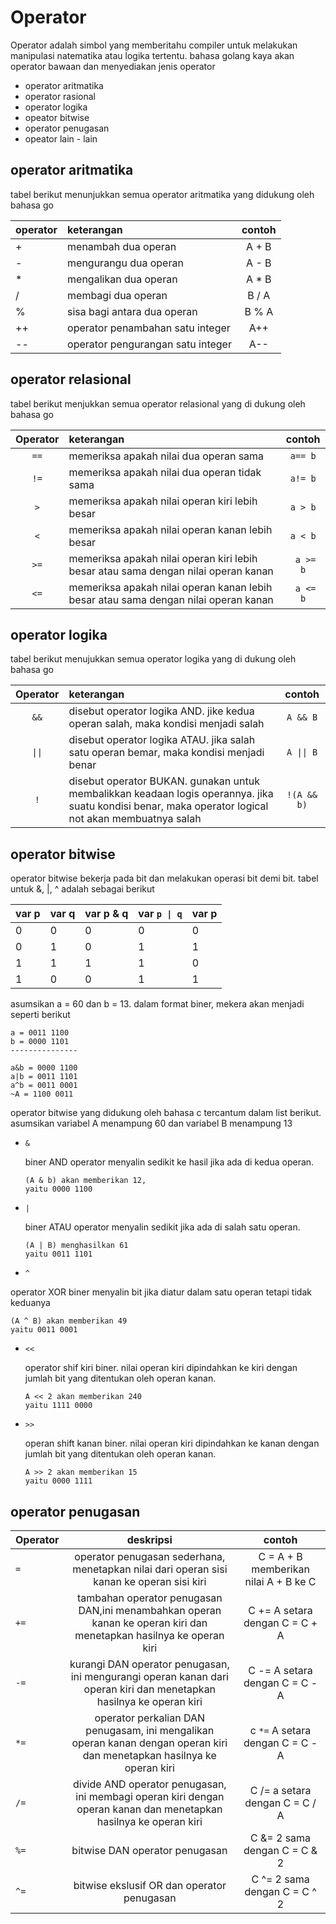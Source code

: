 # Operator

Operator adalah simbol yang memberitahu compiler untuk melakukan manipulasi natematika atau logika tertentu. bahasa golang kaya akan operator bawaan dan menyediakan jenis operator

- operator aritmatika
- operator rasional
- operator logika
- opeator bitwise
- operator penugasan
- opeator lain - lain

## operator aritmatika

tabel berikut menunjukkan semua operator aritmatika yang didukung oleh bahasa go

| operator | keterangan | contoh |
| :--- | :--- | :---: |
| + | menambah dua operan | A + B |
| - | mengurangu dua operan | A - B |
| * | mengalikan dua operan | A * B |
| / | membagi dua operan | B / A |
| % | sisa bagi antara dua operan | B % A |
| ++ | operator penambahan satu integer | A++ |
| -- | operator pengurangan satu integer | A-- |

## operator relasional

tabel berikut menjukkan semua operator relasional yang di dukung oleh bahasa go

| Operator | keterangan | contoh |
| :---: | :--- | :---: |
| `==` | memeriksa apakah nilai dua operan sama | `a== b` |
| `!=` | memeriksa apakah nilai dua operan tidak sama | `a!= b` |
| `>` | memeriksa apakah nilai operan kiri lebih besar| `a > b` |
| `<` | memeriksa apakah nilai operan kanan lebih besar| `a < b` |
| `>=` | memeriksa apakah nilai operan kiri lebih besar atau sama dengan nilai operan kanan | ` a >= b` |
| `<=` | memeriksa apakah nilai operan kanan lebih besar atau sama dengan nilai operan kanan | ` a <= b` |

## operator logika

tabel berikut menujukkan semua operator logika yang di dukung oleh bahasa go

| Operator | keterangan | contoh |
| :---: | :--- | :---: |
| `&&` | disebut operator logika AND. jike kedua operan salah, maka kondisi menjadi salah | `A && B` |
| `\|\|` | disebut operator logika ATAU. jika salah satu operan bemar, maka kondisi menjadi benar | `A \|\| B` |
| `!` | disebut operator BUKAN. gunakan untuk membalikkan keadaan logis operannya. jika suatu kondisi benar, maka operator logical not akan membuatnya salah | `!(A && b)` |

## operator bitwise

operator bitwise bekerja pada bit dan melakukan operasi bit demi bit. tabel untuk &, |, ^ adalah sebagai berikut

| var p | var q | var p & q | var `p \| q` | var p |
| :--- | :--- | :--- | :--- | :--- |
| 0 | 0 | 0 | 0 | 0 |
| 0 | 1 | 0 | 1 | 1 |
| 1 | 1 | 1 | 1 | 0 |
| 1 | 0 | 0 | 1 | 1 |

asumsikan a = 60 dan b = 13. dalam format biner, mekera akan menjadi seperti berikut

```
a = 0011 1100
b = 0000 1101
---------------

a&b = 0000 1100
a|b = 0011 1101
a^b = 0011 0001
~A = 1100 0011
```

operator bitwise yang didukung oleh bahasa c tercantum dalam list berikut. asumsikan variabel A menampung 60 dan variabel B menampung 13

- `&`

  biner AND operator menyalin sedikit ke hasil jika ada di kedua operan.

  ```
  (A & b) akan memberikan 12,
  yaitu 0000 1100
  ```

- `|`

  biner ATAU operator menyalin sedikit jika ada di salah satu operan.

  ```
  (A | B) menghasilkan 61
  yaitu 0011 1101
  ```

- `^`

operator XOR biner menyalin bit jika diatur dalam satu operan tetapi tidak keduanya

```
(A ^ B) akan memberikan 49
yaitu 0011 0001
```

- `<<`

  operator shif kiri biner. nilai operan kiri dipindahkan ke kiri dengan jumlah bit yang ditentukan oleh operan kanan.

  ```
  A << 2 akan memberikan 240
  yaitu 1111 0000
  ```

- `>>`

  operan shift kanan biner. nilai operan kiri dipindahkan ke kanan dengan jumlah bit yang ditentukan oleh operan kanan.

  ```
  A >> 2 akan memberikan 15
  yaitu 0000 1111
  ```

## operator penugasan

| Operator | deskripsi | contoh |
| :--- | :---: | :---: |
| `=` | operator penugasan sederhana, menetapkan nilai dari operan sisi kanan ke operan sisi kiri | C = A + B memberikan nilai A + B ke C |
| `+=` | tambahan operator penugasan DAN,ini menambahkan operan kanan ke operan kiri dan menetapkan hasilnya ke operan kiri | C += A setara dengan C = C + A |
| `-=` | kurangi DAN operator penugasan, ini mengurangi operan kanan dari operan kiri dan menetapkan hasilnya ke operan kiri | C -= A setara dengan C = C - A |
| `*=` | operator perkalian DAN penugasam, ini mengalikan operan kanan dengan operan kiri dan menetapkan hasilnya ke operan kiri | c `*=` A setara dengan C = C - A |
| `/=` | divide AND operator penugasan, ini membagi operan kiri dengan operan kanan dan menetapkan hasilnya ke operan kiri | C /= a setara dengan C = C / A |
| `%=` | bitwise DAN operator penugasan | C &= 2 sama dengan C = C & 2 |
| `^=` | bitwise ekslusif OR dan operator penugasan | C ^= 2 sama dengan C = C ^ 2 |P
